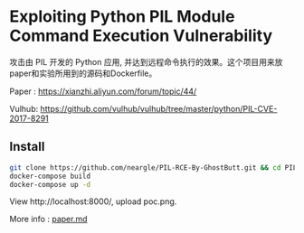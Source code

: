 # Exploiting Python PIL Module Command Execution Vulnerability

攻击由 PIL 开发的 Python 应用, 并达到远程命令执行的效果。这个项目用来放paper和实验所用到的源码和Dockerfile。

Paper : https://xianzhi.aliyun.com/forum/topic/44/

Vulhub: https://github.com/vulhub/vulhub/tree/master/python/PIL-CVE-2017-8291

## Install

```bash
git clone https://github.com/neargle/PIL-RCE-By-GhostButt.git && cd PIL-RCE-By-GhostButt
docker-compose build
docker-compose up -d
```

View http://localhost:8000/, upload poc.png.

More info : [paper.md](https://github.com/neargle/PIL-RCE-By-GhostButt/blob/master/Exploiting-Python-PIL-Module-Command-Execution-Vulnerability.md)
